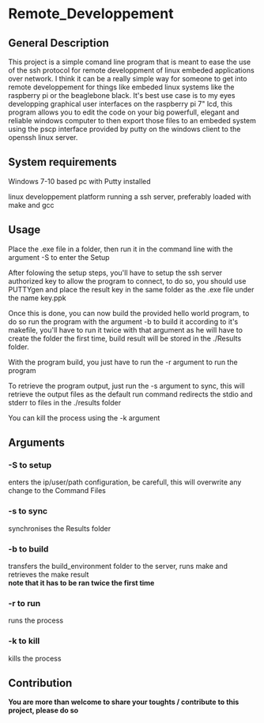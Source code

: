 # Remote_Developpement

## General Description
  This project is a simple comand line program that is meant to ease the use of the ssh protocol for remote developpment of linux embeded applications over network. I think it can be a really simple way for someone to get into remote developpement for things like embeded linux systems like the raspberry pi or the beaglebone black. It's best use case is to my eyes developping graphical user interfaces on the raspberry pi 7" lcd, this program allows you to edit the code on your big powerfull, elegant and reliable windows computer to then export those files to an embeded system using the pscp interface provided by putty on the windows client to the openssh linux server.

## System requirements
  Windows 7-10 based pc with Putty installed
  
  linux developpement platform running a ssh server, preferably loaded with make and gcc
  
## Usage

Place the .exe file in a folder, then run it in the command line with the argument -S to enter the Setup

After folowing the setup steps, you'll have to setup the ssh server authorized key to allow the program to connect, to do so, you should use PUTTYgen and place the result key in the same folder as the .exe file under the name key.ppk

Once this is done, you can now build the provided hello world program, to do so run the program with the argument -b to build it according to it's makefile, you'll have to run it twice with that argument as he will have to create the folder the first time, build result will be stored in the ./Results folder.

With the program build, you just have to run the -r argument to run the program

To retrieve the program output, just run the -s argument to sync, this will retrieve the output files as the default run command redirects the stdio and stderr to files in the ./results folder

You can kill the process using the -k argument

## Arguments
### -S to setup
enters the ip/user/path configuration, be carefull, this will overwrite any change to the Command Files
### -s to sync
synchronises the Results folder
### -b to build
transfers the build_environment folder to the server, runs make and retrieves the make result   
**note that it has to be ran twice the first time**
### -r to run
runs the process
### -k to kill
kills the process


## Contribution
**You are more than welcome to share your toughts / contribute to this project, please do so**

